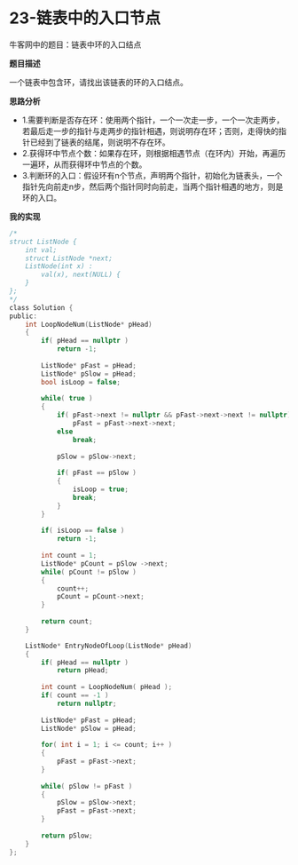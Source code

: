 # 23-链表中的入口节点

牛客网中的题目：链表中环的入口结点

**题目描述**

一个链表中包含环，请找出该链表的环的入口结点。

**思路分析**

-	1.需要判断是否存在环：使用两个指针，一个一次走一步，一个一次走两步，若最后走一步的指针与走两步的指针相遇，则说明存在环；否则，走得快的指针已经到了链表的结尾，则说明不存在环。
-	2.获得环中节点个数：如果存在环，则根据相遇节点（在环内）开始，再遍历一遍环，从而获得环中节点的个数。
-	3.判断环的入口：假设环有n个节点，声明两个指针，初始化为链表头，一个指针先向前走n步，然后两个指针同时向前走，当两个指针相遇的地方，则是环的入口。

**我的实现**

```c
/*
struct ListNode {
    int val;
    struct ListNode *next;
    ListNode(int x) :
        val(x), next(NULL) {
    }
};
*/
class Solution {
public:
    int LoopNodeNum(ListNode* pHead)
    {
        if( pHead == nullptr )
            return -1;
        
        ListNode* pFast = pHead;
        ListNode* pSlow = pHead;
        bool isLoop = false;
        
        while( true )
        {
            if( pFast->next != nullptr && pFast->next->next != nullptr)
                pFast = pFast->next->next;
            else
                break;
            
            pSlow = pSlow->next;
            
            if( pFast == pSlow )
            {
                isLoop = true;
                break;
            }
        }
        
        if( isLoop == false )
            return -1;
        
        int count = 1;
        ListNode* pCount = pSlow ->next;
        while( pCount != pSlow )
        {
            count++;
            pCount = pCount->next;    
        }
        
        return count;
    }

    ListNode* EntryNodeOfLoop(ListNode* pHead)
    {
        if( pHead == nullptr )
            return pHead;
        
        int count = LoopNodeNum( pHead );
        if( count == -1 )
            return nullptr;
        
        ListNode* pFast = pHead;
        ListNode* pSlow = pHead;
        
        for( int i = 1; i <= count; i++ )
        {
            pFast = pFast->next;
        }
        
        while( pSlow != pFast )
        {
            pSlow = pSlow->next;
            pFast = pFast->next;
        }
        
        return pSlow;
    }
};
```

